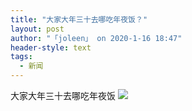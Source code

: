 ```yaml
---
title: "大家大年三十去哪吃年夜饭？"
layout: post
author: "「joleen」 on 2020-1-16 18:47"
header-style: text
tags:
  - 新闻
---
```


<head></head>
<body>
  大家大年三十去哪吃年夜饭
 <img src="https://bbs.boniu123.cc/static/image/smiley/3tuzki_emoticons/tuzki_004.gif" smilieid="141">
 <br>
</body>


